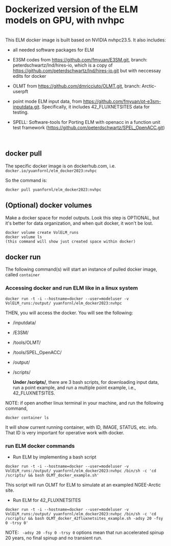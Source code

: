 # Dockerized version of the ELM models on GPU, with nvhpc 

<br>
This ELM docker image is built based on NVIDIA nvhpc23.5. It also includes:

- all needed software packages for ELM

- E3SM codes from https://github.com/fmyuan/E3SM.git, branch: peterdschwartz/lnd/hires-io, which is a copy of https://github.com/peterdschwartz/lnd/hires-io.git but with neccessay edits for docker

- OLMT from https://github.com/dmricciuto/OLMT.git, branch: Arctic-userpft

- point mode ELM input data, from https://github.com/fmyuan/pt-e3sm-inputdata.git. Specifically, it includes 42_FLUXNETSITES data for testing.

- SPELL:  Software-tools for Porting ELM with openacc in a function unit test framework (https://github.com/peterdschwartz/SPEL_OpenACC.git)


<br>

## docker pull

The specific docker image is on dockerhub.com, i.e. `docker.io/yuanfornl/elm_docker2023:nvhpc`

So the command is:
```
docker pull yuanfornl/elm_docker2023:nvhpc
```

## (Optional) docker volumes
Make a docker space for model outputs. Look this step is OPTIONAL, but it's better for data organization, and when quit docker, it won't be lost.
```
docker volume create VolELM_runs
docker volume ls
(this command will show just created space within docker)
```

## docker run

The following command(s) will start an instance of pulled docker image, called `container`

### Accessing docker and run ELM like in a linux system
```
docker run -t -i --hostname=docker --user=modeluser -v VolELM_runs:/output/ yuanfornl/elm_docker2023:nvhpc
```

THEN, you will access the docker. You will see the following:

- /inputdata/
- /E3SM/
- /tools/OLMT/
- /tools/SPEL_OpenACC/
- /output/
- /scripts/

   **Under /scripts/**, there are 3 bash scripts, for downloading input data, run a point example, and run a multiple point example, i.e., 42_FLUXNETSITES.


NOTE: if open another linux terminal in your machine, and run the following command,
```
docker container ls
```

It will show current running container, with ID, IMAGE, STATUS, etc. info. That ID is very important for operative work with docker.


### run ELM docker commands
* Run ELM by implementing a bash script
```
docker run -t -i --hostname=docker --user=modeluser -v VolELM_runs:/output/ yuanfornl/elm_docker2023:nvhpc /bin/sh -c 'cd /scripts/ && bash OLMT_docker_example.sh'
```
This script will run OLMT for ELM to simulate at an exampled NGEE-Arctic site.

* Run ELM for 42_FLUXNETSITES
  
```
docker run -t -i --hostname=docker --user=modeluser -v VolELM_runs:/output/ yuanfornl/elm_docker2023:nvhpc /bin/sh -c 'cd /scripts/ && bash OLMT_docker_42fluxnetsites_example.sh -adsy 20 -fsy 0 -trsy 0'
```
NOTE: `  -adsy 20 -fsy 0 -trsy 0 ` options mean that run accelerated spinup 20 years, no final spinup and no transient run.


